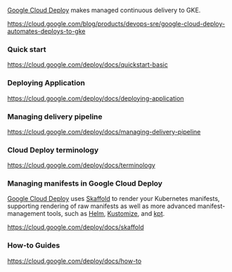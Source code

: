 [Google Cloud Deploy](https://cloud.google.com/deploy) makes managed continuous delivery to GKE.  


https://cloud.google.com/blog/products/devops-sre/google-cloud-deploy-automates-deploys-to-gke

### Quick start

https://cloud.google.com/deploy/docs/quickstart-basic

### Deploying Application

https://cloud.google.com/deploy/docs/deploying-application



### Managing delivery pipeline

https://cloud.google.com/deploy/docs/managing-delivery-pipeline


### Cloud Deploy terminology

https://cloud.google.com/deploy/docs/terminology


### Managing manifests in Google Cloud Deploy 


[Google Cloud Deploy](https://cloud.google.com/deploy) uses [Skaffold](Skaffold) to render your Kubernetes manifests, supporting rendering of raw manifests as well as more advanced manifest-management tools, such as [Helm](Helm), [Kustomize](Kustomize), and [kpt](https://kpt.dev/).

https://cloud.google.com/deploy/docs/skaffold


### How-to Guides

https://cloud.google.com/deploy/docs/how-to